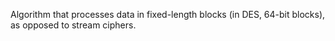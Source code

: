 
Algorithm that processes data in fixed-length blocks (in DES, 64-bit blocks), as opposed to stream ciphers.
